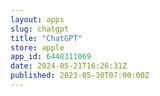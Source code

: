 ```yaml
---
layout: apps
slug: chatgpt
title: "ChatGPT"
store: apple
app_id: 6448311069
date: 2024-05-21T16:26:31Z
published: 2023-05-30T07:00:00Z
---
```

